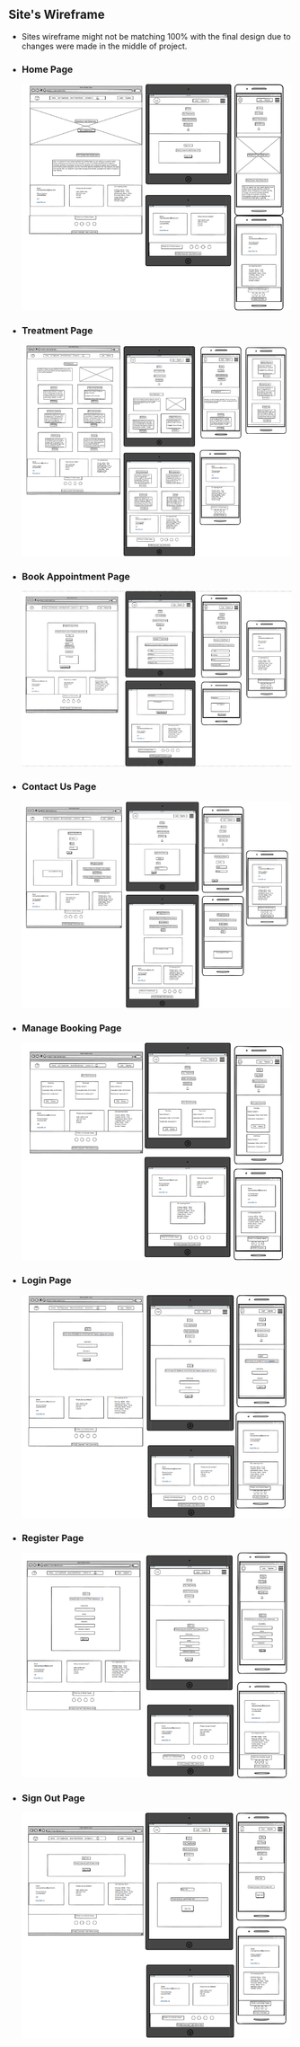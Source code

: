 ## Site's Wireframe

* Sites wireframe might not be matching 100% with the final design due to changes were made in the middle of project.

* ### Home Page
    ![home page wireframe](static/images/readme-file-images/home-page-wireframe.png)

* ### Treatment Page
    ![our treatment page wireframe](static/images/readme-file-images/our-treatments-wireframe.png)


* ### Book Appointment Page
    ![book appointment page wireframe](static/images/readme-file-images/book-appointment-wireframe.png)


* ### Contact Us Page
    ![contact us page wireframe](static/images/readme-file-images/contact-us-wireframe.png)


* ### Manage Booking Page
    ![manage booking page wireframe](static/images/readme-file-images/manage-booking-wireframe.png)


* ### Login Page
    ![login page wireframe](static/images/readme-file-images/login-wireframe.png)


* ### Register Page
    ![register page wireframe](static/images/readme-file-images/register-page-wireframe.png)


* ### Sign Out Page
    ![sign out page wireframe](static/images/readme-file-images/sign-out-wireframe.png)
